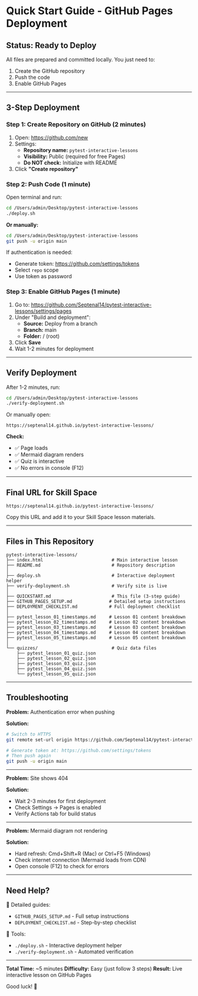 # Quick Start Guide - GitHub Pages Deployment

## Status: Ready to Deploy

All files are prepared and committed locally. You just need to:
1. Create the GitHub repository
2. Push the code
3. Enable GitHub Pages

---

## 3-Step Deployment

### Step 1: Create Repository on GitHub (2 minutes)

1. Open: https://github.com/new
2. Settings:
   - **Repository name:** `pytest-interactive-lessons`
   - **Visibility:** Public (required for free Pages)
   - **Do NOT check:** Initialize with README
3. Click **"Create repository"**

### Step 2: Push Code (1 minute)

Open terminal and run:

```bash
cd /Users/admin/Desktop/pytest-interactive-lessons
./deploy.sh
```

**Or manually:**

```bash
cd /Users/admin/Desktop/pytest-interactive-lessons
git push -u origin main
```

If authentication is needed:
- Generate token: https://github.com/settings/tokens
- Select `repo` scope
- Use token as password

### Step 3: Enable GitHub Pages (1 minute)

1. Go to: https://github.com/Septenal14/pytest-interactive-lessons/settings/pages
2. Under "Build and deployment":
   - **Source:** Deploy from a branch
   - **Branch:** main
   - **Folder:** / (root)
3. Click **Save**
4. Wait 1-2 minutes for deployment

---

## Verify Deployment

After 1-2 minutes, run:

```bash
cd /Users/admin/Desktop/pytest-interactive-lessons
./verify-deployment.sh
```

Or manually open:
```
https://septenal14.github.io/pytest-interactive-lessons/
```

**Check:**
- ✅ Page loads
- ✅ Mermaid diagram renders
- ✅ Quiz is interactive
- ✅ No errors in console (F12)

---

## Final URL for Skill Space

```
https://septenal14.github.io/pytest-interactive-lessons/
```

Copy this URL and add it to your Skill Space lesson materials.

---

## Files in This Repository

```
pytest-interactive-lessons/
├── index.html                          # Main interactive lesson
├── README.md                           # Repository description
│
├── deploy.sh                           # Interactive deployment helper
├── verify-deployment.sh                # Verify site is live
│
├── QUICKSTART.md                       # This file (3-step guide)
├── GITHUB_PAGES_SETUP.md              # Detailed setup instructions
├── DEPLOYMENT_CHECKLIST.md            # Full deployment checklist
│
├── pytest_lesson_01_timestamps.md     # Lesson 01 content breakdown
├── pytest_lesson_02_timestamps.md     # Lesson 02 content breakdown
├── pytest_lesson_03_timestamps.md     # Lesson 03 content breakdown
├── pytest_lesson_04_timestamps.md     # Lesson 04 content breakdown
├── pytest_lesson_05_timestamps.md     # Lesson 05 content breakdown
│
└── quizzes/                            # Quiz data files
    ├── pytest_lesson_01_quiz.json
    ├── pytest_lesson_02_quiz.json
    ├── pytest_lesson_03_quiz.json
    ├── pytest_lesson_04_quiz.json
    └── pytest_lesson_05_quiz.json
```

---

## Troubleshooting

**Problem:** Authentication error when pushing

**Solution:**
```bash
# Switch to HTTPS
git remote set-url origin https://github.com/Septenal14/pytest-interactive-lessons.git

# Generate token at: https://github.com/settings/tokens
# Then push again
git push -u origin main
```

---

**Problem:** Site shows 404

**Solution:**
- Wait 2-3 minutes for first deployment
- Check Settings → Pages is enabled
- Verify Actions tab for build status

---

**Problem:** Mermaid diagram not rendering

**Solution:**
- Hard refresh: Cmd+Shift+R (Mac) or Ctrl+F5 (Windows)
- Check internet connection (Mermaid loads from CDN)
- Open console (F12) to check for errors

---

## Need Help?

📖 Detailed guides:
- `GITHUB_PAGES_SETUP.md` - Full setup instructions
- `DEPLOYMENT_CHECKLIST.md` - Step-by-step checklist

🔧 Tools:
- `./deploy.sh` - Interactive deployment helper
- `./verify-deployment.sh` - Automated verification

---

**Total Time:** ~5 minutes
**Difficulty:** Easy (just follow 3 steps)
**Result:** Live interactive lesson on GitHub Pages

Good luck! 🚀
